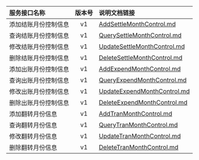   
| 服务接口名称 | 版本号 | 说明文档链接 |  
| :----------------- | :-----: | :---------------- |  
| 添加结账月份控制信息 | v1 | [AddSettleMonthControl.md](https://github.com/Zhang-Monica/gitMd/blob/master/EpeisSupp/SuppConfigMonServer/AddSettleMonthControl.md) |  
| 查询结账月份控制信息 | v1 | [QuerySettleMonthControl.md](https://github.com/Zhang-Monica/gitMd/blob/master/EpeisSupp/SuppConfigMonServer/QuerySettleMonthControl.md) |  
| 修改结账月份控制信息 | v1 | [UpdateSettleMonthControl.md](https://github.com/Zhang-Monica/gitMd/blob/master/EpeisSupp/SuppConfigMonServer/UpdateSettleMonthControl.md) |  
| 删除结账月份控制信息 | v1 | [DeleteSettleMonthControl.md](https://github.com/Zhang-Monica/gitMd/blob/master/EpeisSupp/SuppConfigMonServer/DeleteSettleMonthControl.md) |  
| 添加出账月份控制信息 | v1 | [AddExpendMonthControl.md](https://github.com/Zhang-Monica/gitMd/blob/master/EpeisSupp/SuppConfigMonServer/AddExpendMonthControl.md) |  
| 查询出账月份控制信息 | v1 | [QueryExpendMonthControl.md](https://github.com/Zhang-Monica/gitMd/blob/master/EpeisSupp/SuppConfigMonServer/QueryExpendMonthControl.md) |  
| 修改出账月份控制信息 | v1 | [UpdateExpendMonthControl.md](https://github.com/Zhang-Monica/gitMd/blob/master/EpeisSupp/SuppConfigMonServer/UpdateExpendMonthControl.md) |  
| 删除出账月份控制信息 | v1 | [DeleteExpendMonthControl.md](https://github.com/Zhang-Monica/gitMd/blob/master/EpeisSupp/SuppConfigMonServer/DeleteExpendMonthControl.md) |  
| 添加翻转月份信息 | v1 | [AddTranMonthControl.md](https://github.com/Zhang-Monica/gitMd/blob/master/EpeisSupp/SuppConfigMonServer/AddTranMonthControl.md) |  
| 查询翻转月份信息 | v1 | [QueryTranMonthControl.md](https://github.com/Zhang-Monica/gitMd/blob/master/EpeisSupp/SuppConfigMonServer/QueryTranMonthControl.md) |  
| 修改翻转月份信息 | v1 | [UpdateTranMonthControl.md](https://github.com/Zhang-Monica/gitMd/blob/master/EpeisSupp/SuppConfigMonServer/UpdateTranMonthControl.md) |  
| 删除翻转月份信息 | v1 | [DeleteTranMonthControl.md](https://github.com/Zhang-Monica/gitMd/blob/master/EpeisSupp/SuppConfigMonServer/DeleteTranMonthControl.md) |  
  
